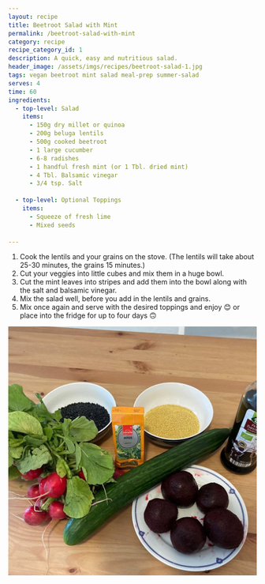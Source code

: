 ```yaml
---
layout: recipe
title: Beetroot Salad with Mint
permalink: /beetroot-salad-with-mint
category: recipe
recipe_category_id: 1
description: A quick, easy and nutritious salad.
header_image: /assets/imgs/recipes/beetroot-salad-1.jpg
tags: vegan beetroot mint salad meal-prep summer-salad
serves: 4
time: 60
ingredients:
  - top-level: Salad
    items:
      - 150g dry millet or quinoa
      - 200g beluga lentils
      - 500g cooked beetroot
      - 1 large cucumber
      - 6-8 radishes
      - 1 handful fresh mint (or 1 Tbl. dried mint)
      - 4 Tbl. Balsamic vinegar
      - 3/4 tsp. Salt

  - top-level: Optional Toppings
    items:
      - Squeeze of fresh lime
      - Mixed seeds

---
```

1. Cook the lentils and your grains on the stove. (The lentils will take about 25-30 minutes, the grains 15 minutes.)
2. Cut your veggies into little cubes and mix them in a huge bowl.
3. Cut the mint leaves into stripes and add them into the bowl along with the salt and balsamic vinegar.
4. Mix the salad well, before you add in the lentils and grains.
5. Mix once again and serve with the desired toppings and enjoy 😊 or place into the fridge for up to four days 🙃

![Beetroot salad with mint - prep](/assets/imgs/recipes/beetroot-salad-2.jpg "Beetroot salad with mint - prep")
